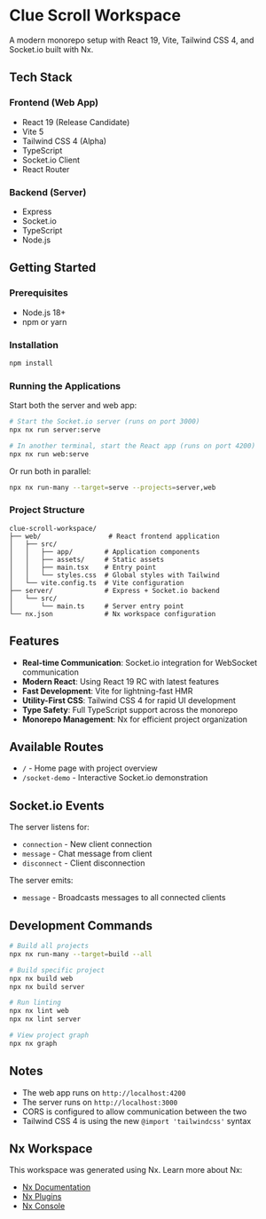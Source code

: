 # Clue Scroll Workspace

A modern monorepo setup with React 19, Vite, Tailwind CSS 4, and Socket.io built with Nx.

## Tech Stack

### Frontend (Web App)
- React 19 (Release Candidate)
- Vite 5
- Tailwind CSS 4 (Alpha)
- TypeScript
- Socket.io Client
- React Router

### Backend (Server)
- Express
- Socket.io
- TypeScript
- Node.js

## Getting Started

### Prerequisites
- Node.js 18+
- npm or yarn

### Installation
```bash
npm install
```

### Running the Applications

Start both the server and web app:
```bash
# Start the Socket.io server (runs on port 3000)
npx nx run server:serve

# In another terminal, start the React app (runs on port 4200)
npx nx run web:serve
```

Or run both in parallel:
```bash
npx nx run-many --target=serve --projects=server,web
```

### Project Structure
```
clue-scroll-workspace/
├── web/                 # React frontend application
│   ├── src/
│   │   ├── app/        # Application components
│   │   ├── assets/     # Static assets
│   │   ├── main.tsx    # Entry point
│   │   └── styles.css  # Global styles with Tailwind
│   └── vite.config.ts  # Vite configuration
├── server/             # Express + Socket.io backend
│   └── src/
│       └── main.ts     # Server entry point
└── nx.json             # Nx workspace configuration
```

## Features

- **Real-time Communication**: Socket.io integration for WebSocket communication
- **Modern React**: Using React 19 RC with latest features
- **Fast Development**: Vite for lightning-fast HMR
- **Utility-First CSS**: Tailwind CSS 4 for rapid UI development
- **Type Safety**: Full TypeScript support across the monorepo
- **Monorepo Management**: Nx for efficient project organization

## Available Routes

- `/` - Home page with project overview
- `/socket-demo` - Interactive Socket.io demonstration

## Socket.io Events

The server listens for:
- `connection` - New client connection
- `message` - Chat message from client
- `disconnect` - Client disconnection

The server emits:
- `message` - Broadcasts messages to all connected clients

## Development Commands

```bash
# Build all projects
npx nx run-many --target=build --all

# Build specific project
npx nx build web
npx nx build server

# Run linting
npx nx lint web
npx nx lint server

# View project graph
npx nx graph
```

## Notes

- The web app runs on `http://localhost:4200`
- The server runs on `http://localhost:3000`
- CORS is configured to allow communication between the two
- Tailwind CSS 4 is using the new `@import 'tailwindcss'` syntax

## Nx Workspace

This workspace was generated using Nx. Learn more about Nx:
- [Nx Documentation](https://nx.dev)
- [Nx Plugins](https://nx.dev/concepts/nx-plugins)
- [Nx Console](https://nx.dev/getting-started/editor-setup)